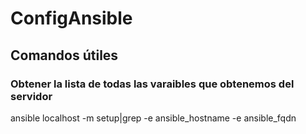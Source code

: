 # ConfigAnsible
## Comandos útiles
### Obtener la lista de todas las varaibles que obtenemos del servidor 
ansible localhost -m setup|grep -e ansible_hostname -e ansible_fqdn
